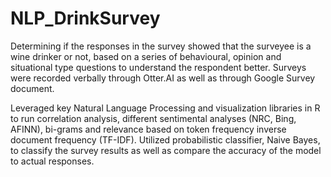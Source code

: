 # NLP_DrinkSurvey
Determining if the responses in the survey showed that the surveyee is a wine drinker or not, based on a series of behavioural, opinion and situational type questions to understand the respondent better. Surveys were recorded verbally through Otter.AI as well as through Google Survey document.

Leveraged key Natural Language Processing and visualization libraries in R to run correlation analysis, different sentimental analyses (NRC, Bing, AFINN), bi-grams and relevance based on token frequency inverse document frequency (TF-IDF). Utilized probabilistic classifier, Naive Bayes, to classify the survey results as well as compare the accuracy of the model to actual responses. 
